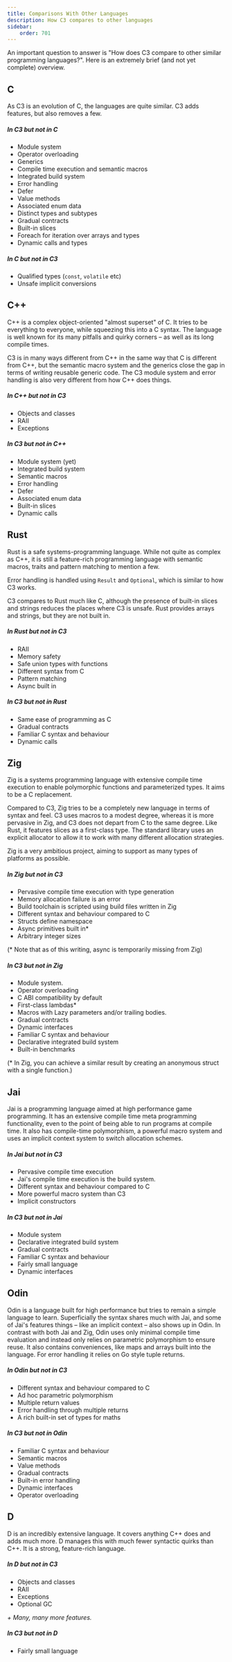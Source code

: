```yaml
---
title: Comparisons With Other Languages
description: How C3 compares to other languages
sidebar:
    order: 701
---
```

An important question to answer is "How does C3 compare to other similar programming languages?".
Here is an extremely brief (and not yet complete) overview.

## C

As C3 is an evolution of C, the languages are quite similar.
C3 adds features, but also removes a few.

##### In C3 but not in C

- Module system
- Operator overloading
- Generics
- Compile time execution and semantic macros
- Integrated build system
- Error handling
- Defer
- Value methods
- Associated enum data
- Distinct types and subtypes
- Gradual contracts
- Built-in slices
- Foreach for iteration over arrays and types
- Dynamic calls and types

##### In C but not in C3

- Qualified types (`const`, `volatile` etc)
- Unsafe implicit conversions

## C++

C++ is a complex object-oriented "almost superset" of C. It tries to be everything to everyone,
while squeezing this into a C syntax. The language is well known for its
many pitfalls and quirky corners – as well as its long compile times.

C3 is in many ways different from C++ in the same way that C is different from C++,
but the semantic macro system and the generics close the gap in terms of writing
reusable generic code. The C3 module system and error handling is also very
different from how C++ does things.

##### In C++ but not in C3

- Objects and classes
- RAII
- Exceptions

##### In C3 but not in C++

- Module system (yet)
- Integrated build system
- Semantic macros
- Error handling
- Defer
- Associated enum data
- Built-in slices
- Dynamic calls

## Rust

Rust is a safe systems-programming language. While not quite as complex as C++,
it is still a feature-rich programming language with semantic macros, traits and
pattern matching to mention a few.

Error handling is handled using `Result` and `Optional`, which is similar to how C3 works.

C3 compares to Rust much like C, although the presence of built-in slices and 
strings reduces the places where C3 is unsafe. Rust provides arrays and strings,
but they are not built in.

##### In Rust but not in C3

- RAII
- Memory safety
- Safe union types with functions
- Different syntax from C
- Pattern matching
- Async built in

##### In C3 but not in Rust

- Same ease of programming as C
- Gradual contracts
- Familiar C syntax and behaviour
- Dynamic calls

## Zig

Zig is a systems programming language with extensive compile time execution to
enable polymorphic functions and parameterized types. It aims to be a C replacement.

Compared to C3, Zig tries to be a completely new language in terms of syntax and feel.
C3 uses macros to a modest degree, whereas it is more pervasive in Zig, and C3 does not depart from C to the same degree. 
Like Rust, it features slices as a first-class type. The standard library uses an explicit allocator 
to allow it to work
with many different allocation strategies.

Zig is a very ambitious project, aiming to support as many types of platforms as
possible.

##### In Zig but not in C3

- Pervasive compile time execution with type generation
- Memory allocation failure is an error
- Build toolchain is scripted using build files written in Zig
- Different syntax and behaviour compared to C
- Structs define namespace
- Async primitives built in\*
- Arbitrary integer sizes

(\* Note that as of this writing, async is temporarily
missing from Zig)

##### In C3 but not in Zig

- Module system.
- Operator overloading
- C ABI compatibility by default
- First-class lambdas\*
- Macros with Lazy parameters and/or trailing bodies.
- Gradual contracts
- Dynamic interfaces
- Familiar C syntax and behaviour
- Declarative integrated build system
- Built-in benchmarks

(\* In Zig, you can achieve a similar result by creating an
anonymous struct with a single function.)

## Jai

Jai is a programming language aimed at high performance game programming.
It has an extensive compile time meta programming functionality, even
to the point of being able to run programs at compile time. It also
has compile-time polymorphism, a powerful macro system and uses 
an implicit context system to switch allocation schemes.

##### In Jai but not in C3

- Pervasive compile time execution
- Jai's compile time execution is the build system.
- Different syntax and behaviour compared to C
- More powerful macro system than C3
- Implicit constructors

##### In C3 but not in Jai

- Module system
- Declarative integrated build system
- Gradual contracts
- Familiar C syntax and behaviour
- Fairly small language
- Dynamic interfaces

## Odin

Odin is a language built for high performance but tries to remain
a simple language to learn. Superficially the syntax shares much with
Jai, and some of Jai's features things – like an implicit context – also shows up
in Odin. In contrast with both Jai and Zig, Odin uses only minimal compile time evaluation
and instead only relies on parametric polymorphism to ensure reuse.
It also contains conveniences, like maps and arrays built into
the language. For error handling it relies on Go style tuple returns.

##### In Odin but not in C3

- Different syntax and behaviour compared to C
- Ad hoc parametric polymorphism
- Multiple return values
- Error handling through multiple returns
- A rich built-in set of types for maths

##### In C3 but not in Odin

- Familiar C syntax and behaviour
- Semantic macros
- Value methods
- Gradual contracts
- Built-in error handling
- Dynamic interfaces
- Operator overloading

## D

D is an incredibly extensive language. It covers anything C++ does and adds much more.
D manages this with much fewer syntactic quirks than C++. It is a strong,
feature-rich language.

##### In D but not in C3

- Objects and classes
- RAII
- Exceptions
- Optional GC

*+ Many, many more features.* 

##### In C3 but not in D

- Fairly small language